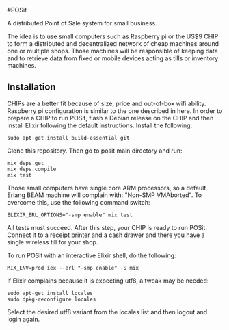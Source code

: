 #POSit

A distributed Point of Sale system for small business.

The idea is to use small computers such as Raspberry pi or the US$9 CHIP to form a distributed and decentralized network of cheap machines around one or multiple shops. Those machines will be responsible of keeping data and to retrieve data from fixed or mobile devices acting as tills or inventory machines.

## Installation

CHIPs are a better fit because of size, price and out-of-box wifi ability. Raspberry pi configuration is similar to the one described in here.
In order to prepare a CHIP to run POSit, flash a Debian release on the CHIP and then install Elixir following the default instructions.
Install the following:

    sudo apt-get install build-essential git

Clone this repository. Then go to posit main directory and run:

    mix deps.get
    mix deps.compile
    mix test 

Those small computers have single core ARM processors, so a default Erlang BEAM machine will complain with: "Non-SMP VMAborted". To overcome this, use the following command switch:

    ELIXIR_ERL_OPTIONS="-smp enable" mix test

All tests must succeed. After this step, your CHIP is ready to run POSit. Connect it to a receipt printer and a cash drawer and there you have a single wireless till for your shop.

To run POSit with an interactive Elixir shell, do the following:

    MIX_ENV=prod iex --erl "-smp enable" -S mix

If Elixir complains because it is expecting utf8, a tweak may be needed:

    sudo apt-get install locales
    sudo dpkg-reconfigure locales

Select the desired utf8 variant from the locales list and then logout and login again.
